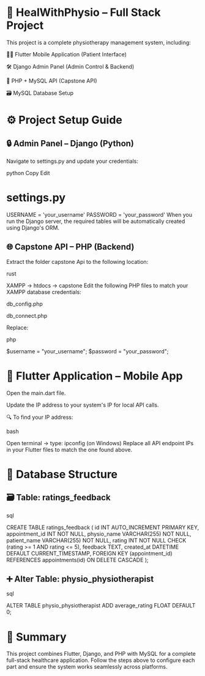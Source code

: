 # 💪 HealWithPhysio – Full Stack Project
This project is a complete physiotherapy management system, including:

🧑‍⚕️ Flutter Mobile Application (Patient Interface)

🛠️ Django Admin Panel (Admin Control & Backend)

🔗 PHP + MySQL API (Capstone API)

🗃️ MySQL Database Setup

# ⚙️ Project Setup Guide
## 🔒 Admin Panel – Django (Python)
Navigate to settings.py and update your credentials:

python
Copy
Edit
# settings.py
USERNAME = 'your_username'
PASSWORD = 'your_password'
When you run the Django server, the required tables will be automatically created using Django's ORM.

## 🌐 Capstone API – PHP (Backend)
Extract the folder capstone Api to the following location:

rust

XAMPP -> htdocs -> capstone
Edit the following PHP files to match your XAMPP database credentials:

db_config.php

db_connect.php

Replace:

php

$username = "your_username";
$password = "your_password";

# 📱 Flutter Application – Mobile App
Open the main.dart file.

Update the IP address to your system's IP for local API calls.

🔍 To find your IP address:

bash

Open terminal → type: ipconfig (on Windows)
Replace all API endpoint IPs in your Flutter files to match the one found above.

# 🧾 Database Structure
## 🗃️ Table: ratings_feedback

sql

CREATE TABLE ratings_feedback (
  id INT AUTO_INCREMENT PRIMARY KEY,
  appointment_id INT NOT NULL,
  physio_name VARCHAR(255) NOT NULL,
  patient_name VARCHAR(255) NOT NULL,
  rating INT NOT NULL CHECK (rating >= 1 AND rating <= 5),
  feedback TEXT,
  created_at DATETIME DEFAULT CURRENT_TIMESTAMP,
  FOREIGN KEY (appointment_id) REFERENCES appointments(id) ON DELETE CASCADE
);

## ➕ Alter Table: physio_physiotherapist
sql

ALTER TABLE physio_physiotherapist
ADD average_rating FLOAT DEFAULT 0;

# 🚀 Summary
This project combines Flutter, Django, and PHP with MySQL for a complete full-stack healthcare application. Follow the steps above to configure each part and ensure the system works seamlessly across platforms.

